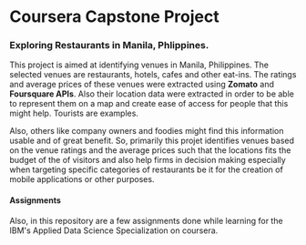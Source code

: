 # Coursera Capstone Project
### Exploring Restaurants in Manila, Phlippines.
This project is aimed at identifying venues in Manila, Philippines. The selected venues are restaurants, hotels, cafes and other eat-ins. The ratings and average prices of these venues were extracted using **Zomato** and **Foursquare APIs**. Also their location data were extracted in order to be able to represent them on a map and create ease of access for people that this might help. Tourists are examples.

Also, others like company owners and foodies might find this information usable and of great benefit. So, primarily this projet identifies venues based on the venue ratings and the average prices such that the locations fits the budget of the of visitors and also help firms in decision making especially when targeting specific categories of restaurants be it for the creation of mobile applications or other purposes.

#### Assignments
Also, in this repository are a few assignments done while learning for the IBM's Applied Data Science Specialization on coursera.
